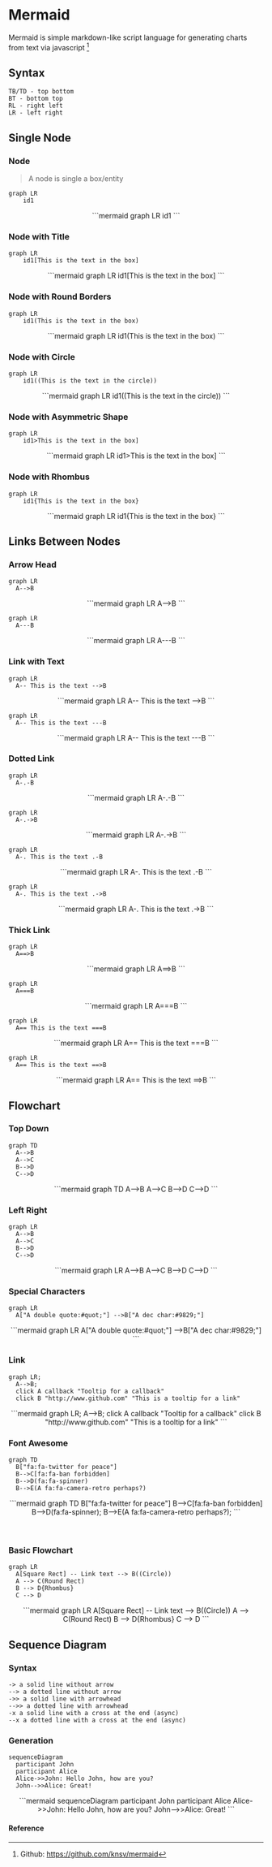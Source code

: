 # Mermaid
Mermaid is simple markdown-like script language for generating charts from text via javascript [^1]

## Syntax
```
TB/TD - top bottom
BT - bottom top
RL - right left
LR - left right
```

## Single Node

### Node
> A node is single a box/entity

```
graph LR
    id1
```

<div align="center">
```mermaid
graph LR
    id1
```
</div>

### Node with Title
```
graph LR
    id1[This is the text in the box]
```


<div align="center">
```mermaid
graph LR
    id1[This is the text in the box]
```
</div>

### Node with Round Borders
```
graph LR
    id1(This is the text in the box)
```

<div align="center">
```mermaid
graph LR
    id1(This is the text in the box)
```
</div>


### Node with Circle
```
graph LR
    id1((This is the text in the circle))
```

<div align="center">
```mermaid
graph LR
    id1((This is the text in the circle))
```
</div>


### Node with Asymmetric Shape
```
graph LR
    id1>This is the text in the box]
```

<div align="center">
```mermaid
graph LR
    id1>This is the text in the box]
```
</div>

### Node with Rhombus
```
graph LR
    id1{This is the text in the box}
```

<div align="center">
```mermaid
graph LR
    id1{This is the text in the box}
```
</div>

## Links Between Nodes

### Arrow Head
```
graph LR
  A-->B
```

<div align="center">
```mermaid
graph LR
  A-->B
```
</div>

```
graph LR
  A---B
```

<div align="center">
```mermaid
graph LR
  A---B
```
</div>

### Link with Text

```
graph LR
  A-- This is the text -->B
```

<div align="center">
```mermaid
graph LR
  A-- This is the text -->B
```
</div>


```
graph LR
  A-- This is the text ---B
```

<div align="center">
```mermaid
graph LR
  A-- This is the text ---B
```
</div>

### Dotted Link

```
graph LR
  A-.-B
```


<div align="center">
```mermaid
graph LR
  A-.-B
```
</div>

```
graph LR
  A-.->B
```


<div align="center">
```mermaid
graph LR
  A-.->B
```
</div>


```
graph LR
  A-. This is the text .-B
```

<div align="center">
```mermaid
graph LR
  A-. This is the text .-B
```
</div>

```
graph LR
  A-. This is the text .->B
```

<div align="center">
```mermaid
graph LR
  A-. This is the text .->B
```
</div>


### Thick Link
```
graph LR
  A==>B
```

<div align="center">
```mermaid
graph LR
  A==>B
```
</div>

```
graph LR
  A===B
```

<div align="center">
```mermaid
graph LR
  A===B
```
</div>

```
graph LR
  A== This is the text ===B
```

<div align="center">
```mermaid
graph LR
  A== This is the text ===B
```
</div>

```
graph LR
  A== This is the text ==>B
```

<div align="center">
```mermaid
graph LR
  A== This is the text ==>B
```
</div>


## Flowchart

### Top Down
```
graph TD
  A-->B
  A-->C
  B-->D
  C-->D
```

<div align="center">
```mermaid
graph TD
  A-->B
  A-->C
  B-->D
  C-->D
```
</div>


### Left Right
```
graph LR
  A-->B
  A-->C
  B-->D
  C-->D
```

<div align="center">
```mermaid
graph LR
  A-->B
  A-->C
  B-->D
  C-->D
```
</div>


### Special Characters
```
graph LR
  A["A double quote:#quot;"] -->B["A dec char:#9829;"]
```

<div align="center">
```mermaid
graph LR
      A["A double quote:#quot;"] -->B["A dec char:#9829;"]
```
</div>


### Link
```
graph LR;
  A-->B;
  click A callback "Tooltip for a callback"
  click B "http://www.github.com" "This is a tooltip for a link"
```

<div align="center">
```mermaid
graph LR;
  A-->B;
  click A callback "Tooltip for a callback"
  click B "http://www.github.com" "This is a tooltip for a link"
```
</div>


### Font Awesome
```
graph TD
  B["fa:fa-twitter for peace"]    
  B-->C[fa:fa-ban forbidden]
  B-->D(fa:fa-spinner)
  B-->E(A fa:fa-camera-retro perhaps?)
```

<div align="center">
```mermaid
graph TD    
  B["fa:fa-twitter for peace"]
  B-->C[fa:fa-ban forbidden]
  B-->D(fa:fa-spinner);
  B-->E(A fa:fa-camera-retro perhaps?);
```
</div>

<br>
<br>

### Basic Flowchart
```
graph LR
  A[Square Rect] -- Link text --> B((Circle))
  A --> C(Round Rect)
  B --> D{Rhombus}
  C --> D
```

<div align="center">
```mermaid
graph LR
  A[Square Rect] -- Link text --> B((Circle))
  A --> C(Round Rect)
  B --> D{Rhombus}
  C --> D
```
</div>


## Sequence Diagram

### Syntax
```
-> a solid line without arrow
--> a dotted line without arrow
->> a solid line with arrowhead
-->> a dotted line with arrowhead
-x a solid line with a cross at the end (async)
--x a dotted line with a cross at the end (async)
```

### Generation
```
sequenceDiagram
  participant John
  participant Alice
  Alice->>John: Hello John, how are you?
  John-->>Alice: Great!
```


<div align="center">
```mermaid
sequenceDiagram
  participant John
  participant Alice
  Alice->>John: Hello John, how are you?
  John-->>Alice: Great!
```
</div>





#### Reference
[^1]: Github: https://github.com/knsv/mermaid
[^2]: Mermaid Reference: http://knsv.github.io/mermaid/#mermaid
[^3]: Gitbook Mermaid Plugin: https://plugins.gitbook.com/plugin/mermaid-gb3
